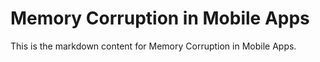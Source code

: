 # Memory Corruption in Mobile Apps

This is the markdown content for Memory Corruption in Mobile Apps.
